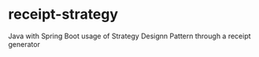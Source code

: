 # receipt-strategy
Java with Spring Boot usage of Strategy Designn Pattern through a receipt generator

